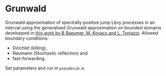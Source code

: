 # Grunwald
Grunwald approximation of spectrally positive jump Lévy processes in an interval using the generalised Grunwald approximation on bounded domains developped in [this work by B Baeumer, M. Kovacs and L. Toniazzi](https://arxiv.org/abs/2012.10864). Allowed boundary conditions:
- Dirichlet (killing), 
- Neumann (Stochastic reflection) and 
- fast-forwarding.

Set parameters and run in `pseudosim.m`.

